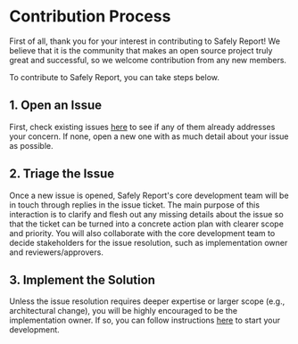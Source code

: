 # Contribution Process

First of all, thank you for your interest in contributing to Safely Report!
We believe that it is the community that makes an open source project truly great
and successful, so we welcome contribution from any new members.

To contribute to Safely Report, you can take steps below.

## 1. Open an Issue

First, check existing issues [here](https://github.com/princeton-ddss/safely-report/issues)
to see if any of them already addresses your concern. If none, open a new one with
as much detail about your issue as possible.

## 2. Triage the Issue

Once a new issue is opened, Safely Report's core development team will be in touch through
replies in the issue ticket. The main purpose of this interaction is to clarify and flesh out
any missing details about the issue so that the ticket can be turned into a concrete action plan
with clearer scope and priority. You will also collaborate with the core development team to decide
stakeholders for the issue resolution, such as implementation owner and reviewers/approvers.

## 3. Implement the Solution

Unless the issue resolution requires deeper expertise or larger scope (e.g., architectural change),
you will be highly encouraged to be the implementation owner. If so, you can follow instructions
[here](setup.md) to start your development.
